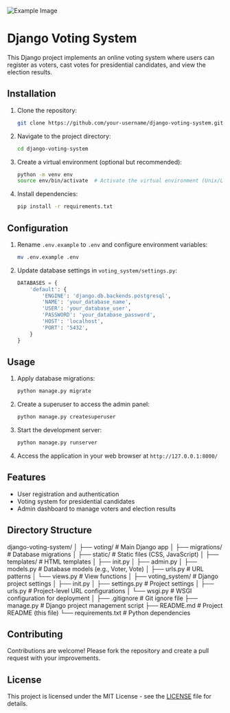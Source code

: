 ![Example Image](images/blockchain.png)

# Django Voting System

This Django project implements an online voting system where users can register as voters, cast votes for presidential candidates, and view the election results.

## Installation

1. Clone the repository:
    ```bash
    git clone https://github.com/your-username/django-voting-system.git
    ```

2. Navigate to the project directory:
    ```bash
    cd django-voting-system
    ```

3. Create a virtual environment (optional but recommended):
    ```bash
    python -m venv env
    source env/bin/activate  # Activate the virtual environment (Unix/Linux)
    ```

4. Install dependencies:
    ```bash
    pip install -r requirements.txt
    ```

## Configuration

1. Rename `.env.example` to `.env` and configure environment variables:
    ```bash
    mv .env.example .env
    ```

2. Update database settings in `voting_system/settings.py`:
    ```python
    DATABASES = {
        'default': {
            'ENGINE': 'django.db.backends.postgresql',
            'NAME': 'your_database_name',
            'USER': 'your_database_user',
            'PASSWORD': 'your_database_password',
            'HOST': 'localhost',
            'PORT': '5432',
        }
    }
    ```

## Usage

1. Apply database migrations:
    ```bash
    python manage.py migrate
    ```

2. Create a superuser to access the admin panel:
    ```bash
    python manage.py createsuperuser
    ```

3. Start the development server:
    ```bash
    python manage.py runserver
    ```

4. Access the application in your web browser at `http://127.0.0.1:8000/`

## Features

- User registration and authentication
- Voting system for presidential candidates
- Admin dashboard to manage voters and election results

## Directory Structure

django-voting-system/
│
├── voting/ # Main Django app
│ ├── migrations/ # Database migrations
│ ├── static/ # Static files (CSS, JavaScript)
│ ├── templates/ # HTML templates
│ ├── init.py
│ ├── admin.py
│ ├── models.py # Database models (e.g., Voter, Vote)
│ ├── urls.py # URL patterns
│ └── views.py # View functions
│
├── voting_system/ # Django project settings
│ ├── init.py
│ ├── settings.py # Project settings
│ ├── urls.py # Project-level URL configurations
│ └── wsgi.py # WSGI configuration for deployment
│
├── .gitignore # Git ignore file
├── manage.py # Django project management script
├── README.md # Project README (this file)
└── requirements.txt # Python dependencies


## Contributing

Contributions are welcome! Please fork the repository and create a pull request with your improvements.

## License

This project is licensed under the MIT License - see the [LICENSE](LICENSE) file for details.
